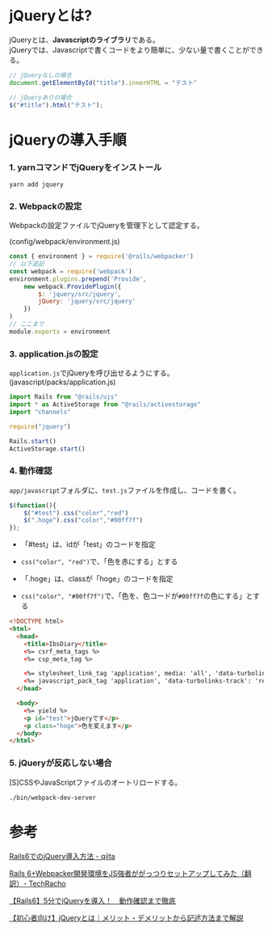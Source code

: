 # jQueryとは?
jQueryとは、**Javascriptのライブラリ**である。  
jQueryでは、Javascriptで書くコードをより簡単に、少ない量で書くことができる。
```javascript
// jQueryなしの場合
document.getElementById("title").innerHTML = "テスト"

// jQueryありの場合
$("#title").html("テスト");
```

# jQueryの導入手順

### 1. yarnコマンドでjQueryをインストール

`yarn add jquery`

### 2. Webpackの設定

Webpackの設定ファイルでjQueryを管理下として認定する。

(config/webpack/environment.js)
```javascript
const { environment } = require('@rails/webpacker')
// 以下追記
const webpack = require('webpack')
environment.plugins.prepend('Provide',
    new webpack.ProvidePlugin({
        $: 'jquery/src/jquery',
        jQuery: 'jquery/src/jquery'
    })
)
// ここまで
module.exports = environment
```

### 3. application.jsの設定
`application.js`でjQueryを呼び出せるようにする。  
(javascript/packs/application.js)
```javascript
import Rails from "@rails/ujs"
import * as ActiveStorage from "@rails/activestorage"
import "channels"

require("jquery")

Rails.start()
ActiveStorage.start()
```

### 4. 動作確認
`app/javascript`フォルダに、`test.js`ファイルを作成し、コードを書く。
```javascript
$(function(){
    $("#test").css("color","red")
    $(".hoge").css("color","#00ff7f")
});
```
- 「#test」は、idが「test」のコードを指定

- `css("color", "red")`で、「色を赤にする」とする

- 「.hoge」は、classが「hoge」のコードを指定

- `css("color", "#00ff7f")`で、「色を、色コードが`#00ff7f`の色にする」とする

```html
<!DOCTYPE html>
<html>
  <head>
    <title>IbsDiary</title>
    <%= csrf_meta_tags %>
    <%= csp_meta_tag %>

    <%= stylesheet_link_tag 'application', media: 'all', 'data-turbolinks-track': 'reload' %>
    <%= javascript_pack_tag 'application', 'data-turbolinks-track': 'reload' %>
  </head>

  <body>
    <%= yield %>
    <p id="test">jQueryです</p>
    <p class="hoge">色を変えます</p>
  </body>
</html>
```

###  5. jQueryが反応しない場合

[S]CSSやJavaScriptファイルのオートリロードする。

`./bin/webpack-dev-server`

# 参考

[Rails6でのjQuery導入方法 - qiita](https://qiita.com/tatsuhiko-nakayama/items/b2f0c77e794ca8c9bd74)

[Rails 6+Webpacker開発環境をJS強者ががっつりセットアップしてみた（翻訳）- TechRacho](https://techracho.bpsinc.jp/hachi8833/2021_05_06/83678)

[【Rails6】5分でjQueryを導入！　動作確認まで徹底](https://ymiyashitablog.com/rails-jquery/)

[【初心者向け】jQueryとは｜メリット・デメリットから記述方法まで解説](https://www.pasonatech.co.jp/workstyle/column/detail.html?p=2570)